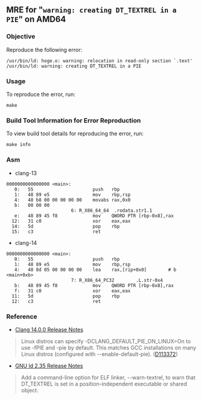 ## MRE for "`warning: creating DT_TEXTREL in a PIE`" on AMD64

### Objective
Reproduce the following error:
```
/usr/bin/ld: hoge.o: warning: relocation in read-only section `.text'
/usr/bin/ld: warning: creating DT_TEXTREL in a PIE
```

### Usage
To reproduce the error, run:
```
make
```

### Build Tool Information for Error Reproduction
To view build tool details for reproducing the error, run:
```
make info
```

### Asm
- clang-13
```
0000000000000000 <main>:
   0:   55                      push   rbp
   1:   48 89 e5                mov    rbp,rsp
   4:   48 b8 00 00 00 00 00    movabs rax,0x0
   b:   00 00 00 
                        6: R_X86_64_64  .rodata.str1.1
   e:   48 89 45 f8             mov    QWORD PTR [rbp-0x8],rax
  12:   31 c0                   xor    eax,eax
  14:   5d                      pop    rbp
  15:   c3                      ret
```
- clang-14
```
0000000000000000 <main>:
   0:   55                      push   rbp
   1:   48 89 e5                mov    rbp,rsp
   4:   48 8d 05 00 00 00 00    lea    rax,[rip+0x0]        # b <main+0xb>
                        7: R_X86_64_PC32        .L.str-0x4
   b:   48 89 45 f8             mov    QWORD PTR [rbp-0x8],rax
   f:   31 c0                   xor    eax,eax
  11:   5d                      pop    rbp
  12:   c3                      ret
```

### Reference

- [Clang 14.0.0 Release Notes](https://releases.llvm.org/14.0.0/tools/clang/docs/ReleaseNotes.html#build-system-changes)
> Linux distros can specify -DCLANG_DEFAULT_PIE_ON_LINUX=On to use -fPIE and -pie by default. This matches GCC installations on many Linux distros (configured with --enable-default-pie). ([D113372](https://reviews.llvm.org/D113372))

- [GNU ld 2.35 Release Notes](https://sourceware.org/git/gitweb.cgi?p=binutils-gdb.git;a=blob_plain;f=ld/NEWS;hb=refs/tags/binutils-2_35)
> Add a command-line option for ELF linker, --warn-textrel, to warn that
  DT_TEXTREL is set in a position-independent executable or shared object.
